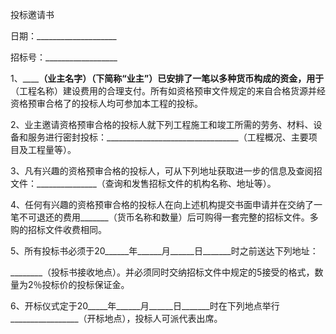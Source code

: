 
 





投标邀请书




日期：____________________




招标号：__________________




1、____________（业主名字）（下简称“业主”）已安排了一笔以多种货币构成的资金，用于________（工程名称）建设费用的合理支付。所有如资格预审文件规定的来自合格货源并经资格预审合格了的投标人均可参加本工程的投标。




2、业主邀请资格预审合格的投标人就下列工程施工和竣工所需的劳务、材料、设备和服务进行密封投标：_________________________________（工程概况、主要项目及工程量等）。




3、凡有兴趣的资格预审合格的投标人，可从下列地址获取进一步的信息及查阅招文件：_______________（查询和发售招标文件的机构名称、地址等）。




4、任何有兴趣的资格预审合格的投标人在向上述机构提交书面申请并在交纳了一笔不可退还的费用_______（货币名称和数量）后可购得一套完整的招标文件。多购的招标文件收费相同。




5、所有投标书必须于20______年______月______日_______时之前送达下列地址：




________（投标书接收地点）。并必须同时交纳招标文件中规定的5接受的格式，数量为2％投标价的投标保证金。




6、开标仪式定于20_____年______月______日_______时在下列地点举行_________________（开标地点），投标人可派代表出席。

 


 

 
 
 
 
 
  


  
 

  


  


  
 
 
 
 

